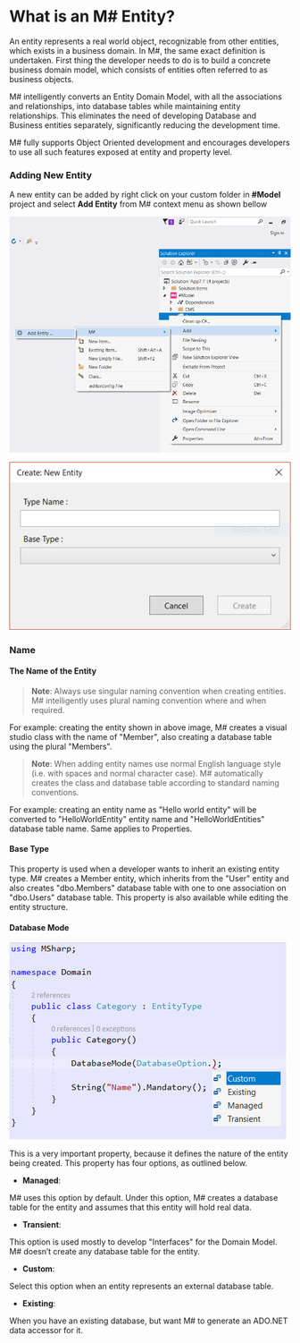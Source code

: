 # What is an M# Entity?

An entity represents a real world object, recognizable from other entities, which exists in a business domain. In M#, the same exact definition is undertaken. First thing the developer needs to do is to build a concrete business domain model, which consists of entities often referred to as business objects.

M# intelligently converts an Entity Domain Model, with all the associations and relationships, into database tables while maintaining entity relationships. This eliminates the need of developing Database and Business entities separately, significantly reducing the development time.

M# fully supports Object Oriented development and encourages developers to use all such features exposed at entity and property level.

### Adding New Entity

A new entity can be added by right click on your custom folder in **#Model** project and select **Add Entity** from M# context menu as shown bellow

!["M# Add Entity"](ConceptsImages/AddEntity.PNG "M# Add Entity")

!["M# Add Entity Form"](ConceptsImages/CreateEntityForm.PNG "M# Add Entity Form ")

### Name

#### The Name of the Entity

> **Note**: Always use singular naming convention when creating entities. M# intelligently uses plural naming convention where and when required.

For example: creating the entity shown in above image, M# creates a visual studio class with the name of "Member", also creating a database table using the plural "Members".

> **Note**: When adding entity names use normal English language style (i.e. with spaces and normal character case). M# automatically creates the class and database table according to standard naming conventions.

For example: creating an entity name as "Hello world entity" will be converted to "HelloWorldEntity" entity name and "HelloWorldEntities" database table name. Same applies to Properties.

#### Base Type

This property is used when a developer wants to inherit an existing entity type. M# creates a Member entity, which inherits from the "User" entity and also creates "dbo.Members" database table with one to one association on "dbo.Users" database table. This property is also available while editing the entity structure.

#### Database Mode

!["Database Mode"](ConceptsImages/DatabaseMode.PNG "Database Mode")

This is a very important property, because it defines the nature of the entity being created. This property has four options, as outlined below.

- **Managed**:

M# uses this option by default. Under this option, M# creates a database table for the entity and assumes that this entity will hold real data.

- **Transient**:

This option is used mostly to develop "Interfaces" for the Domain Model. M# doesn’t create any database table for the entity.

- **Custom**:

Select this option when an entity represents an external database table.

- **Existing**:

When you have an existing database, but want M# to generate an ADO.NET data accessor for it.

